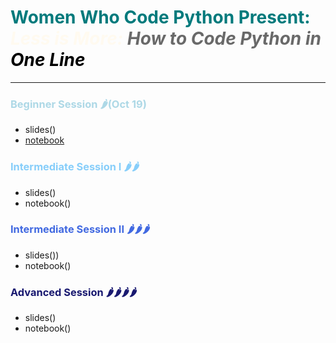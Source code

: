 # <span style="color:#007a7c" size=12><b>Women Who Code Python Present: </b></span><br>__<span style="color:floralwhite">*Less is More: </span><span style="color:dimgray">How to Code Python in </span><span style="color:black">One Line*</span>__  

--------------------------------------


### <span style="color:lightblue"> Beginner Session :hot_pepper:(Oct 19)
* slides()
* [notebook](https://colab.research.google.com/github/nuageklow/wwc_onelinecoding/blob/master/colab_notebooks/WWCode_Beginner_python_one_liner_session.ipynb)  
</span>

### <span style="color:lightskyblue">Intermediate Session I  :hot_pepper::hot_pepper:
* slides()
* notebook()  
</span>


### <span style="color:royalblue">Intermediate Session II :hot_pepper::hot_pepper::hot_pepper:   
* slides())
* notebook()  
</span>

### <span style="color:midnightblue">Advanced Session :hot_pepper::hot_pepper::hot_pepper::hot_pepper:
* slides()
* notebook()  
</span>
